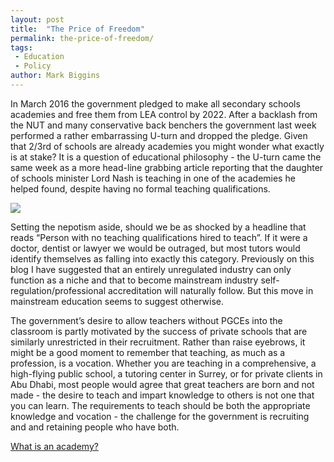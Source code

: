 ```yaml
---
layout: post
title:  "The Price of Freedom"
permalink: the-price-of-freedom/
tags:
 - Education
 - Policy
author: Mark Biggins
---
```

In March 2016 the government pledged to make all secondary schools academies 
and free them from LEA control by 2022. After a backlash from the NUT and many 
conservative back benchers the government last week performed a rather embarrassing 
U-turn and dropped the pledge. Given that 2/3rd of schools are already academies you 
might wonder what exactly is at stake? It is a question of educational philosophy - 
the U-turn came the same week as a more head-line grabbing article reporting that the 
daughter of schools minister Lord Nash is teaching in one of the academies he helped 
found, despite having no formal teaching qualifications.

<img src="{{ site.static }}/img/blogs/uturn.gif" class="lightboximage" alt-text="The government's U-Turn was rather less stylish that this!"/>

Setting the nepotism aside, should we be as shocked by a headline that reads “Person 
with no teaching qualifications hired to teach”. If it were a doctor, dentist or lawyer 
we would be outraged, but most tutors would identify themselves as falling into exactly 
this category. Previously on this blog I have suggested that an entirely unregulated 
industry can only function as a niche and that to become mainstream industry self-regulation/professional 
accreditation will naturally follow. But this move in mainstream education seems to suggest otherwise.

The government’s desire to allow teachers without PGCEs into the classroom is 
partly motivated by the success of private schools that are similarly unrestricted 
in their recruitment. Rather than raise eyebrows, it might be a good moment to remember 
that teaching, as much as a profession, is a vocation. Whether you are teaching in a 
comprehensive, a high-flying public school, a tutoring center in Surrey, or for private 
clients in Abu Dhabi, most people would agree that great teachers are born and not made - 
the desire to teach and impart knowledge to others is not one that you can learn. 
The requirements to teach should be both the appropriate knowledge and vocation - 
the challenge for the government is recruiting and and retaining people who have both.

[What is an academy?](http://www.bbc.co.uk/news/education-13274090)
